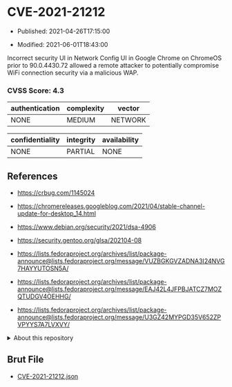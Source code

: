 # CVE-2021-21212

- Published: 2021-04-26T17:15:00

- Modified: 2021-06-01T18:43:00

Incorrect security UI in Network Config UI in Google Chrome on ChromeOS prior to 90.0.4430.72 allowed a remote attacker to potentially compromise WiFi connection security via a malicious WAP.

### CVSS Score: **4.3**

| authentication | complexity | vector |
| --- | --- | --- |
| NONE | MEDIUM | NETWORK |

| confidentiality | integrity | availability |
| --- | --- | --- |
| NONE | PARTIAL | NONE |

## References

* https://crbug.com/1145024

* https://chromereleases.googleblog.com/2021/04/stable-channel-update-for-desktop_14.html

* https://www.debian.org/security/2021/dsa-4906

* https://security.gentoo.org/glsa/202104-08

* https://lists.fedoraproject.org/archives/list/package-announce@lists.fedoraproject.org/message/VUZBGKGVZADNA3I24NVG7HAYYUTOSN5A/

* https://lists.fedoraproject.org/archives/list/package-announce@lists.fedoraproject.org/message/EAJ42L4JFPBJATCZ7MOZQTUDGV4OEHHG/

* https://lists.fedoraproject.org/archives/list/package-announce@lists.fedoraproject.org/message/U3GZ42MYPGD35V652ZPVPYYS7A7LVXVY/

<details>
<summary>About this repository</summary> 

  This repository is part of the project [Live Hack CVE](https://github.com/Live-Hack-CVE). Main website can be found [www.live-hack.org](https://www.live-hack.org) 
  
  Made by [Sn0wAlice](https://github.com/Sn0wAlice) for the people that care about security and need to have a feed of the latest CVEs. Hope you enjoy it, don't forget to star the repo and follow me on [Twitter](https://twitter.com/Sn0wAlice) and [Github](https://github.com/Sn0wAlice). And that is my [personnal website](https://www.alice-snow.me/)

  - [Home Page](https://github.com/Live-Hack-CVE)
  - [Framework](https://github.com/Live-Hack-CVE/cve-framework)
  - [CVE database](https://github.com/Live-Hack-CVE/full_database)
  - [Changelog](https://github.com/Live-Hack-CVE/Changelog)
</details>

## Brut File

* [CVE-2021-21212.json](https://raw.githubusercontent.com/Live-Hack-CVE/full_database/main/cves/2021/CVE-2021-21212.json)


